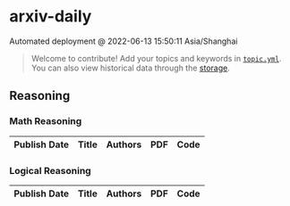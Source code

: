 # arxiv-daily
 Automated deployment @ 2022-06-13 15:50:11 Asia/Shanghai
> Welcome to contribute! Add your topics and keywords in [`topic.yml`](https://github.com/beiyuouo/arxiv-daily/blob/main/database/topic.yml).
> You can also view historical data through the [storage](https://github.com/beiyuouo/arxiv-daily/blob/main/database/storage).

## Reasoning

### Math Reasoning
|Publish Date|Title|Authors|PDF|Code|
| :---: | :---: | :---: | :---: | :---: |

### Logical Reasoning
|Publish Date|Title|Authors|PDF|Code|
| :---: | :---: | :---: | :---: | :---: |
